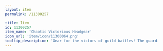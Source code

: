 ```yaml
---
layout: item
permalink: /11300257

title: Item
id: 11300257
item_name: 'Chaotic Victorious Headgear'
icon_url: 'item/icon/11300064.png'
tooltip_description: 'Gear for the victors of guild battles! The guardians of $map:02000051$ bless your combat prowess.'
---
```

